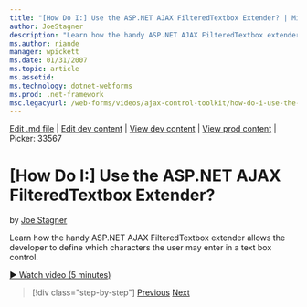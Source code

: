 ```yaml
---
title: "[How Do I:] Use the ASP.NET AJAX FilteredTextbox Extender? | Microsoft Docs"
author: JoeStagner
description: "Learn how the handy ASP.NET AJAX FilteredTextbox extender allows the developer to define which characters the user may enter in a text box control."
ms.author: riande
manager: wpickett
ms.date: 01/31/2007
ms.topic: article
ms.assetid: 
ms.technology: dotnet-webforms
ms.prod: .net-framework
msc.legacyurl: /web-forms/videos/ajax-control-toolkit/how-do-i-use-the-aspnet-ajax-filteredtextbox-extender
---
```

[Edit .md file](C:\Projects\msc\dev\Msc.Www\Web.ASP\App_Data\github\web-forms\videos\ajax-control-toolkit\how-do-i-use-the-aspnet-ajax-filteredtextbox-extender.md) | [Edit dev content](http://www.aspdev.net/umbraco#/content/content/edit/26544) | [View dev content](http://docs.aspdev.net/tutorials/web-forms/videos/ajax-control-toolkit/how-do-i-use-the-aspnet-ajax-filteredtextbox-extender.html) | [View prod content](http://www.asp.net/web-forms/videos/ajax-control-toolkit/how-do-i-use-the-aspnet-ajax-filteredtextbox-extender) | Picker: 33567

[How Do I:] Use the ASP.NET AJAX FilteredTextbox Extender?
====================
by [Joe Stagner](https://github.com/JoeStagner)

Learn how the handy ASP.NET AJAX FilteredTextbox extender allows the developer to define which characters the user may enter in a text box control.

[&#9654; Watch video (5 minutes)](https://channel9.msdn.com/Blogs/ASP-NET-Site-Videos/how-do-i-use-the-aspnet-ajax-filteredtextbox-extender)

>[!div class="step-by-step"] [Previous](how-do-i-use-the-aspnet-ajax-dynamicpopulate-extender.md) [Next](how-do-i-use-the-aspnet-ajax-hovermenu-extender.md)